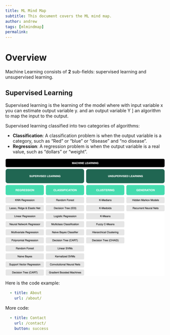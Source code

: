 ```yaml
---
title: ML Mind Map
subtitle: This document covers the ML mind map.
author: andrew
tags: [mlmindmap]
permalink:
---
```


# Overview
Machine Learning consists of **2** sub-fields: supervised learning and unsupervised learning.

## Supervised Learning

Supervised learning is the learning of the model where with input variable x you can estimate output variable y.  and an output variable Y ] an algorithm to map the input to the output.

Supervised learning classified into two categories of algorithms:
- **Classification**: A classification problem is when the output variable is a category, such as “Red” or “blue” or “disease” and “no disease”.
- **Regression**: A regression problem is when the output variable is a real value, such as “dollars” or “weight”.


<img src="/uploads/doc/getting_started/mindmap.png" align="middle">

Here is the code example: 
```yaml
  - title: About
    url: /about/
```

More code:
```yaml
  - title: Contact
    url: /contact/
    button: success
```
